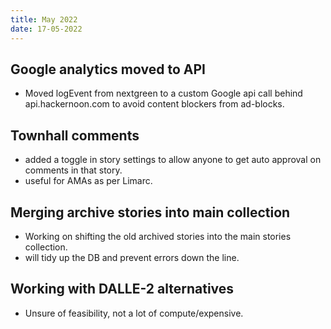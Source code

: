 ```yaml
---
title: May 2022
date: 17-05-2022
---
```


## Google analytics moved to API
- Moved logEvent from nextgreen to a custom Google api call behind api.hackernoon.com to avoid content blockers from ad-blocks.

## Townhall comments
- added a toggle in story settings to allow anyone to get auto approval on comments in that story.
- useful for AMAs as per Limarc.

## Merging archive stories into main collection
- Working on shifting the old archived stories into the main stories collection.
- will tidy up the DB and prevent errors down the line.

## Working with DALLE-2 alternatives
- Unsure of feasibility, not a lot of compute/expensive.

